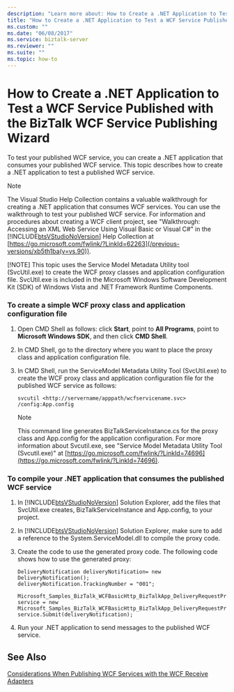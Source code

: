 ```yaml
---
description: "Learn more about: How to Create a .NET Application to Test a WCF Service Published with the BizTalk WCF Service Publishing Wizard"
title: "How to Create a .NET Application to Test a WCF Service Published with the BizTalk WCF Service Publishing Wizard"
ms.custom: ""
ms.date: "06/08/2017"
ms.service: biztalk-server
ms.reviewer: ""
ms.suite: ""
ms.topic: how-to
---
```

# How to Create a .NET Application to Test a WCF Service Published with the BizTalk WCF Service Publishing Wizard
To test your published WCF service, you can create a .NET application that consumes your published WCF service. This topic describes how to create a .NET application to test a published WCF service.

> [!NOTE]
>  The Visual Studio Help Collection contains a valuable walkthrough for creating a .NET application that consumes WCF services. You can use the walkthrough to test your published WCF service. For information and procedures about creating a WCF client project, see "Walkthrough: Accessing an XML Web Service Using Visual Basic or Visual C#" in the [!INCLUDE[btsVStudioNoVersion](../includes/btsvstudionoversion-md.md)] Help Collection at [https://go.microsoft.com/fwlink/?LinkId=62263](/previous-versions/xb5th1ba(v=vs.90)).
>
> [!NOTE]
>  This topic uses the Service Model Metadata Utility tool (SvcUtil.exe) to create the WCF proxy classes and application configuration file. SvcUtil.exe is included in the Microsoft Windows Software Development Kit (SDK) of Windows Vista and .NET Framework Runtime Components.

### To create a simple WCF proxy class and application configuration file

1.  Open CMD Shell as follows: click **Start**, point to **All Programs**, point to **Microsoft Windows SDK**, and then click **CMD Shell**.

2.  In CMD Shell, go to the directory where you want to place the proxy class and application configuration file.

3.  In CMD Shell, run the ServiceModel Metadata Utility Tool (SvcUtil.exe) to create the WCF proxy class and application configuration file for the published WCF service as follows:

    ```
    svcutil <http://servername/apppath/wcfservicename.svc> /config:App.config
    ```

    > [!NOTE]
    >  This command line generates BizTalkServiceInstance.cs for the proxy class and App.config for the application configuration. For more information about Svcutil.exe, see "Service Model Metadata Utility Tool (Svcutil.exe)" at [https://go.microsoft.com/fwlink/?LinkId=74696](https://go.microsoft.com/fwlink/?LinkId=74696).

### To compile your .NET application that consumes the published WCF service

1. In [!INCLUDE[btsVStudioNoVersion](../includes/btsvstudionoversion-md.md)] Solution Explorer, add the files that SvcUtil.exe creates, BizTalkServiceInstance and App.config, to your project.

2. In [!INCLUDE[btsVStudioNoVersion](../includes/btsvstudionoversion-md.md)] Solution Explorer, make sure to add a reference to the System.ServiceModel.dll to compile the proxy code.

3. Create the code to use the generated proxy code. The following code shows how to use the generated proxy:

   ```
   DeliveryNotification deliveryNotification= new DeliveryNotification();
   deliveryNotification.TrackingNumber = "001";
               Microsoft_Samples_BizTalk_WCFBasicHttp_BizTalkApp_DeliveryRequestProcess_DeliveryNotificationReceivePortClient service = new Microsoft_Samples_BizTalk_WCFBasicHttp_BizTalkApp_DeliveryRequestProcess_DeliveryNotificationReceivePortClient("BasicHttpBinding_ITwoWayAsyncVoid");
   service.Submit(deliveryNotification);
   ```

4. Run your .NET application to send messages to the published WCF service.

## See Also
 [Considerations When Publishing WCF Services with the WCF Receive Adapters](../core/considerations-when-publishing-wcf-services-with-the-wcf-receive-adapters.md)
